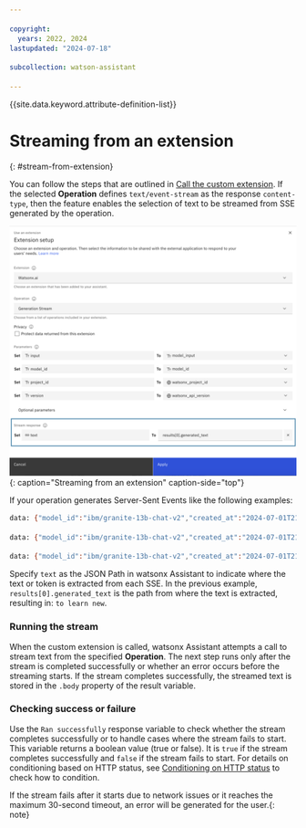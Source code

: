 ```yaml
---

copyright:
  years: 2022, 2024
lastupdated: "2024-07-18"

subcollection: watson-assistant

---
```


{{site.data.keyword.attribute-definition-list}}

# Streaming from an extension
{: #stream-from-extension}

You can follow the steps that are outlined in [Call the custom extension](/docs/watson-assistant?topic=watson-assistant-call-extension). If the selected **Operation** defines `text/event-stream` as the response `content-type`, then the feature enables the selection of text to be streamed from SSE generated by the operation.

![Streaming from an extension](images/extension-setup.png){: caption="Streaming from an extension" caption-side="top"}

If your operation generates Server-Sent Events like the following examples:

```bash
data: {"model_id":"ibm/granite-13b-chat-v2","created_at":"2024-07-01T21:49:29.696Z","results":[{"generated_text":"to lear","generated_token_count":10,"input_token_count":0,"stop_reason":"not_finished"}]}

data: {"model_id":"ibm/granite-13b-chat-v2","created_at":"2024-07-01T21:49:29.731Z","results":[{"generated_text":"n ne","generated_token_count":11,"input_token_count":0,"stop_reason":"not_finished"}]}

data: {"model_id":"ibm/granite-13b-chat-v2","created_at":"2024-07-01T21:49:29.767Z","results":[{"generated_text":"w skill","generated_token_count":12,"input_token_count":0,"stop_reason":"not_finished"}]}
```

Specify `text` as the JSON Path in watsonx Assistant to indicate where the text or token is extracted from each SSE. In the previous example, `results[0].generated_text` is the path from where the text is extracted, resulting in: `to learn new`.

### Running the stream

When the custom extension is called, watsonx Assistant attempts a call to stream text from the specified **Operation**. The next step runs only after the stream is completed successfully or whether an error occurs before the streaming starts. If the stream completes successfully, the streamed text is stored in the `.body` property of the result variable.

### Checking success or failure

Use the `Ran successfully` response variable to check whether the stream completes successfully or to handle cases where the stream fails to start. This variable returns a boolean value (true or false). It is `true` if the stream completes successfully and `false` if the stream fails to start. For details on conditioning based on HTTP status, see [Conditioning on HTTP status](/docs/watson-assistant?topic=watson-assistant-call-extension#extension-condition-status) to check how to condition.


If the stream fails after it starts due to network issues or it reaches the maximum 30-second timeout, an error will be generated for the user.{: note}
